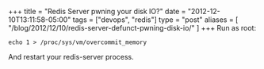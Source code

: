 +++
title = "Redis Server pwning your disk IO?"
date = "2012-12-10T13:11:58-05:00"
tags = ["devops", "redis"]
type = "post"
aliases = [
    "/blog/2012/12/10/redis-server-defunct-pwning-disk-io/"
]
+++
Run as root:<!--more-->
```
echo 1 > /proc/sys/vm/overcommit_memory
```
And restart your redis-server process.
